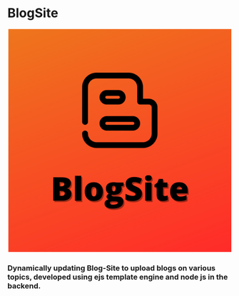 # BlogSite

<div align="center">
  <img src="BlogSite.png" />
</div>

### Dynamically updating Blog-Site to upload blogs on various topics, developed using ejs template engine and node js in the backend.
